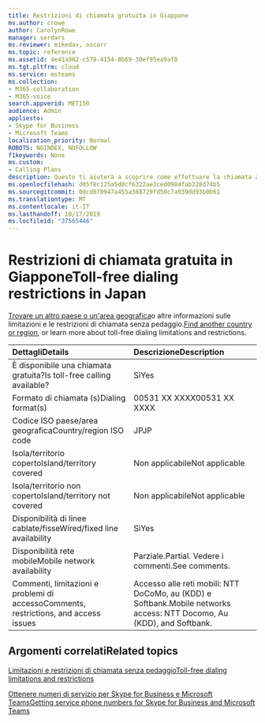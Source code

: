 ```yaml
---
title: Restrizioni di chiamata gratuita in Giappone
ms.author: crowe
author: CarolynRowe
manager: serdars
ms.reviewer: mikedav, oscarr
ms.topic: reference
ms.assetid: 4e41a962-c578-4154-8b69-30ef95ea9af8
ms.tgt.pltfrm: cloud
ms.service: msteams
ms.collection:
- M365-collaboration
- M365-voice
search.appverid: MET150
audience: Admin
appliesto:
- Skype for Business
- Microsoft Teams
localization_priority: Normal
ROBOTS: NOINDEX, NOFOLLOW
f1keywords: None
ms.custom:
- Calling Plans
description: Questo ti aiuterà a scoprire come effettuare la chiamata a un numero verde in ogni paese/area geografica. Dopo aver selezionato il paese/area geografica, verrà visualizzata una pagina specifica del paese che contiene dettagli, restrizioni e limiti specifici per la disponibilità del servizio gratuito, in cui è disponibile un servizio a pagamento gratuito. Il formato di chiamata o i formati ti mostreranno i codici di accesso necessari in ogni paese/area geografica per chiamare il numero verde.
ms.openlocfilehash: d05f8c125a5d0cf6322ae3ced0984fab228d74b5
ms.sourcegitcommit: 0dcd078947a455a388729fd50c7a939dd93b0b61
ms.translationtype: MT
ms.contentlocale: it-IT
ms.lasthandoff: 10/17/2019
ms.locfileid: "37565446"
---
```

# <a name="toll-free-dialing-restrictions-in-japan"></a><span data-ttu-id="8fd68-105">Restrizioni di chiamata gratuita in Giappone</span><span class="sxs-lookup"><span data-stu-id="8fd68-105">Toll-free dialing restrictions in Japan</span></span>

<span data-ttu-id="8fd68-106">[Trovare un altro paese o un'area geografica](../toll-free-dialing-limitations-and-restrictions.md)o altre informazioni sulle limitazioni e le restrizioni di chiamata senza pedaggio.</span><span class="sxs-lookup"><span data-stu-id="8fd68-106">[Find another country or region](../toll-free-dialing-limitations-and-restrictions.md), or learn more about toll-free dialing limitations and restrictions.</span></span>


|<span data-ttu-id="8fd68-107">**Dettagli**</span><span class="sxs-lookup"><span data-stu-id="8fd68-107">**Details**</span></span>|<span data-ttu-id="8fd68-108">**Descrizione**</span><span class="sxs-lookup"><span data-stu-id="8fd68-108">**Description**</span></span>|
|:-----|:-----|
|<span data-ttu-id="8fd68-109">È disponibile una chiamata gratuita?</span><span class="sxs-lookup"><span data-stu-id="8fd68-109">Is toll-free calling available?</span></span>  <br/> |<span data-ttu-id="8fd68-110">Sì</span><span class="sxs-lookup"><span data-stu-id="8fd68-110">Yes</span></span>  <br/> |
|<span data-ttu-id="8fd68-111">Formato di chiamata (s)</span><span class="sxs-lookup"><span data-stu-id="8fd68-111">Dialing format(s)</span></span>  <br/> |<span data-ttu-id="8fd68-112">00531 XX XXXX</span><span class="sxs-lookup"><span data-stu-id="8fd68-112">00531 XX XXXX</span></span>  <br/> |
|<span data-ttu-id="8fd68-113">Codice ISO paese/area geografica</span><span class="sxs-lookup"><span data-stu-id="8fd68-113">Country/region ISO code</span></span>  <br/> |<span data-ttu-id="8fd68-114">JP</span><span class="sxs-lookup"><span data-stu-id="8fd68-114">JP</span></span>  <br/> |
|<span data-ttu-id="8fd68-115">Isola/territorio coperto</span><span class="sxs-lookup"><span data-stu-id="8fd68-115">Island/territory covered</span></span>  <br/> |<span data-ttu-id="8fd68-116">Non applicabile</span><span class="sxs-lookup"><span data-stu-id="8fd68-116">Not applicable</span></span>  <br/> |
|<span data-ttu-id="8fd68-117">Isola/territorio non coperto</span><span class="sxs-lookup"><span data-stu-id="8fd68-117">Island/territory not covered</span></span>  <br/> |<span data-ttu-id="8fd68-118">Non applicabile</span><span class="sxs-lookup"><span data-stu-id="8fd68-118">Not applicable</span></span>  <br/> |
|<span data-ttu-id="8fd68-119">Disponibilità di linee cablate/fisse</span><span class="sxs-lookup"><span data-stu-id="8fd68-119">Wired/fixed line availability</span></span>  <br/> |<span data-ttu-id="8fd68-120">Sì</span><span class="sxs-lookup"><span data-stu-id="8fd68-120">Yes</span></span>  <br/> |
|<span data-ttu-id="8fd68-121">Disponibilità rete mobile</span><span class="sxs-lookup"><span data-stu-id="8fd68-121">Mobile network availability</span></span>  <br/> |<span data-ttu-id="8fd68-122">Parziale.</span><span class="sxs-lookup"><span data-stu-id="8fd68-122">Partial.</span></span> <span data-ttu-id="8fd68-123">Vedere i commenti.</span><span class="sxs-lookup"><span data-stu-id="8fd68-123">See comments.</span></span>  <br/> |
|<span data-ttu-id="8fd68-124">Commenti, limitazioni e problemi di accesso</span><span class="sxs-lookup"><span data-stu-id="8fd68-124">Comments, restrictions, and access issues</span></span>  <br/> |<span data-ttu-id="8fd68-125">Accesso alle reti mobili: NTT DoCoMo, au (KDD) e Softbank.</span><span class="sxs-lookup"><span data-stu-id="8fd68-125">Mobile networks access: NTT Docomo, Au (KDD), and Softbank.</span></span>  <br/> |
   
## <a name="related-topics"></a><span data-ttu-id="8fd68-126">Argomenti correlati</span><span class="sxs-lookup"><span data-stu-id="8fd68-126">Related topics</span></span>

[<span data-ttu-id="8fd68-127">Limitazioni e restrizioni di chiamata senza pedaggio</span><span class="sxs-lookup"><span data-stu-id="8fd68-127">Toll-free dialing limitations and restrictions</span></span>](../toll-free-dialing-limitations-and-restrictions.md)

[<span data-ttu-id="8fd68-128">Ottenere numeri di servizio per Skype for Business e Microsoft Teams</span><span class="sxs-lookup"><span data-stu-id="8fd68-128">Getting service phone numbers for Skype for Business and Microsoft Teams</span></span>](/microsoftteams/getting-service-phone-numbers)

  
 